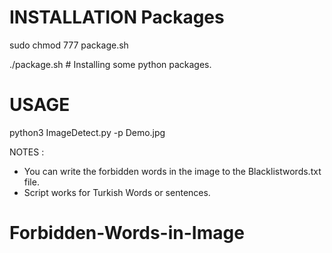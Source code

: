 # INSTALLATION Packages

sudo chmod 777 package.sh

./package.sh # Installing some python packages.

# USAGE

python3 ImageDetect.py -p Demo.jpg

NOTES : 
 - You can write the forbidden words in the image to the Blacklistwords.txt file. 
 - Script works for Turkish Words or sentences.


# Forbidden-Words-in-Image
